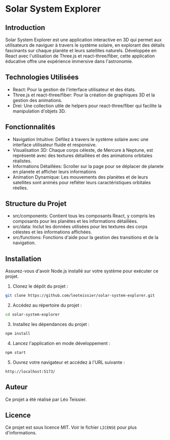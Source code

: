 # Solar System Explorer

## Introduction
Solar System Explorer est une application interactive en 3D qui permet aux utilisateurs de naviguer à travers le système solaire, en explorant des détails fascinants sur chaque planète et leurs satellites naturels. Développée en React avec l'utilisation de Three.js et react-three/fiber, cette application éducative offre une expérience immersive dans l'astronomie.

## Technologies Utilisées
- React: Pour la gestion de l'interface utilisateur et des états.
- Three.js et react-three/fiber: Pour la création de graphiques 3D et la gestion des animations.
- Drei: Une collection utile de helpers pour react-three/fiber qui facilite la manipulation d'objets 3D.

## Fonctionnalités
- Navigation Intuitive: Défilez à travers le système solaire avec une interface utilisateur fluide et responsive.
- Visualisation 3D: Chaque corps céleste, de Mercure à Neptune, est représenté avec des textures détaillées et des animations orbitales réalistes.
- Informations Détaillées: Scroller sur la page pour se déplacer de planete en planete et afficher leurs informations
- Animation Dynamique: Les mouvements des planètes et de leurs satellites sont animés pour refléter leurs caractéristiques orbitales réelles.


## Structure du Projet
- src/components: Contient tous les composants React, y compris les composants pour les planètes et les informations détaillées.
- src/data: Inclut les données utilisées pour les textures des corps célestes et les informations affichées.
- src/functions: Fonctions d'aide pour la gestion des transitions et de la navigation.


## Installation

Assurez-vous d'avoir Node.js installé sur votre système pour exécuter ce projet.

1. Clonez le dépôt du projet :
```bash
git clone https://github.com/leoteissier/solar-system-explorer.git
```

2. Accédez au répertoire du projet :
```bash
cd solar-system-explorer
```

3. Installez les dépendances du projet :
```bash
npm install
```

4. Lancez l'application en mode développement :
```bash
npm start
```

5. Ouvrez votre navigateur et accédez à l'URL suivante :
```
http://localhost:5173/
```

## Auteur
Ce projet a été réalisé par Léo Teissier.

## Licence

Ce projet est sous licence MIT. Voir le fichier `LICENSE` pour plus d'informations.